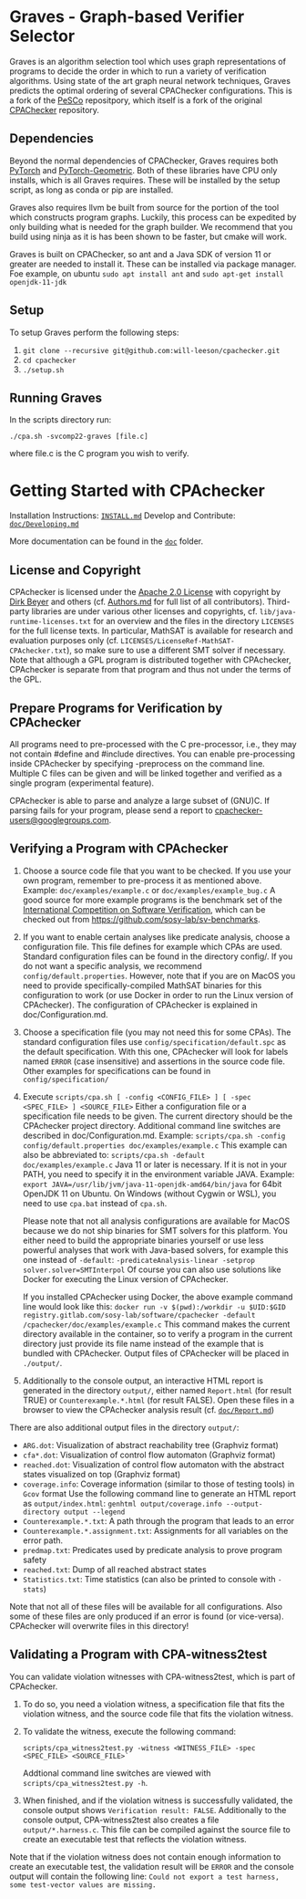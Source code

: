 <!--
This file is part of CPAchecker,
a tool for configurable software verification:
https://cpachecker.sosy-lab.org

SPDX-FileCopyrightText: 2007-2020 Dirk Beyer <https://www.sosy-lab.org>

SPDX-License-Identifier: Apache-2.0
-->

Graves - Graph-based Verifier Selector 
======================================
Graves is an algorithm selection tool which uses graph representations of programs to decide the order in which to run a variety of verification algorithms. Using state of the art graph neural network techniques, Graves predicts the optimal ordering of several CPAChecker configurations. This is a fork of the [PeSCo](https://github.com/cedricrupb/cpachecker) repositpory, which itself is a fork of the original [CPAChecker](https://github.com/sosy-lab/cpachecker) repository.

Dependencies
------------
Beyond the normal dependencies of CPAChecker, Graves requires both [PyTorch](https://pytorch.org/get-started/locally/) and [PyTorch-Geometric](https://pytorch-geometric.readthedocs.io/en/latest/notes/installation.html). Both of these libraries have CPU only installs, which is all Graves requires. These will be installed by the setup script, as long as conda or pip are installed.

Graves also requires llvm be built from source for the portion of the tool which constructs program graphs. Luckily, this process can be expedited by only building what is needed for the graph builder. We recommend that you build using ninja as it is has been shown to be faster, but cmake will work.

Graves is built on CPAChecker, so ant and a Java SDK of version 11 or greater are needed to install it. These can be installed via package manager. Foe example, on ubuntu `sudo apt install ant` and `sudo apt-get install openjdk-11-jdk`

Setup
-----
To setup Graves perform the following steps:

1. `git clone --recursive git@github.com:will-leeson/cpachecker.git`
2. `cd cpachecker`
3. `./setup.sh`

Running Graves
--------------
In the scripts directory run:
```
./cpa.sh -svcomp22-graves [file.c]
```
where file.c is the C program you wish to verify.


Getting Started with CPAchecker
===============================

Installation Instructions:  [`INSTALL.md`](INSTALL.md)
Develop and Contribute:     [`doc/Developing.md`](doc/Developing.md)

More documentation can be found in the [`doc`](doc) folder.

License and Copyright
---------------------
CPAchecker is licensed under the [Apache 2.0 License](https://www.apache.org/licenses/LICENSE-2.0)
with copyright by [Dirk Beyer](https://www.sosy-lab.org/people/beyer/) and others
(cf. [Authors.md](Authors.md) for full list of all contributors).
Third-party libraries are under various other licenses and copyrights,
cf. `lib/java-runtime-licenses.txt` for an overview
and the files in the directory `LICENSES` for the full license texts.
In particular, MathSAT is available for research and evaluation purposes only
(cf. `LICENSES/LicenseRef-MathSAT-CPAchecker.txt`),
so make sure to use a different SMT solver if necessary.
Note that although a GPL program is distributed together with CPAchecker,
CPAchecker is separate from that program and thus not under the terms of the GPL.

Prepare Programs for Verification by CPAchecker
-----------------------------------------------

All programs need to pre-processed with the C pre-processor,
i.e., they may not contain #define and #include directives.
You can enable pre-processing inside CPAchecker
by specifying -preprocess on the command line.
Multiple C files can be given and will be linked together
and verified as a single program (experimental feature).

CPAchecker is able to parse and analyze a large subset of (GNU)C.
If parsing fails for your program, please send a report to
cpachecker-users@googlegroups.com.

Verifying a Program with CPAchecker
-----------------------------------

1. Choose a source code file that you want to be checked.
   If you use your own program, remember to pre-process it as mentioned above.
   Example: `doc/examples/example.c` or `doc/examples/example_bug.c`
   A good source for more example programs is the benchmark set of the
   [International Competition on Software Verification](http://sv-comp.sosy-lab.org/),
   which can be checked out from https://github.com/sosy-lab/sv-benchmarks.

2. If you want to enable certain analyses like predicate analysis,
   choose a configuration file. This file defines for example which CPAs are used.
   Standard configuration files can be found in the directory config/.
   If you do not want a specific analysis,
   we recommend `config/default.properties`.
   However, note that if you are on MacOS
   you need to provide specifically-compiled MathSAT binaries
   for this configuration to work
   (or use Docker in order to run the Linux version of CPAchecker).
   The configuration of CPAchecker is explained in doc/Configuration.md.

3. Choose a specification file (you may not need this for some CPAs).
   The standard configuration files use `config/specification/default.spc`
   as the default specification. With this one, CPAchecker will look for labels
   named `ERROR` (case insensitive) and assertions in the source code file.
   Other examples for specifications can be found in `config/specification/`

4. Execute `scripts/cpa.sh [ -config <CONFIG_FILE> ] [ -spec <SPEC_FILE> ] <SOURCE_FILE>`
   Either a configuration file or a specification file needs to be given.
   The current directory should be the CPAchecker project directory.
   Additional command line switches are described in doc/Configuration.md.
   Example: `scripts/cpa.sh -config config/default.properties doc/examples/example.c`
   This example can also be abbreviated to:
   `scripts/cpa.sh -default doc/examples/example.c`
   Java 11 or later is necessary. If it is not in your PATH,
   you need to specify it in the environment variable JAVA.
   Example: `export JAVA=/usr/lib/jvm/java-11-openjdk-amd64/bin/java`
   for 64bit OpenJDK 11 on Ubuntu.
   On Windows (without Cygwin or WSL),
   you need to use `cpa.bat` instead of `cpa.sh`.

   Please note that not all analysis configurations are available for MacOS
   because we do not ship binaries for SMT solvers for this platform.
   You either need to build the appropriate binaries yourself
   or use less powerful analyses that work with Java-based solvers,
   for example this one instead of `-default`:
   `-predicateAnalysis-linear -setprop solver.solver=SMTInterpol`
   Of course you can also use solutions like Docker
   for executing the Linux version of CPAchecker.

   If you installed CPAchecker using Docker, the above example command line would look like this:
   `docker run -v $(pwd):/workdir -u $UID:$GID registry.gitlab.com/sosy-lab/software/cpachecker -default /cpachecker/doc/examples/example.c`
   This command makes the current directory available in the container,
   so to verify a program in the current directory just provide its file name
   instead of the example that is bundled with CPAchecker.
   Output files of CPAchecker will be placed in `./output/`.

5. Additionally to the console output,
   an interactive HTML report is generated in the directory `output/`,
   either named `Report.html` (for result TRUE) or `Counterexample.*.html` (for result FALSE).
   Open these files in a browser to view the CPAchecker analysis result
   (cf. [`doc/Report.md`](doc/Report.md))

There are also additional output files in the directory `output/`:

 - `ARG.dot`: Visualization of abstract reachability tree (Graphviz format)
 - `cfa*.dot`: Visualization of control flow automaton (Graphviz format)
 - `reached.dot`: Visualization of control flow automaton with the abstract
    states visualized on top (Graphviz format)
 - `coverage.info`: Coverage information (similar to those of testing tools) in `Gcov` format
       Use the following command line to generate an HTML report as `output/index.html`:
       `genhtml output/coverage.info --output-directory output --legend`
 - `Counterexample.*.txt`: A path through the program that leads to an error
 - `Counterexample.*.assignment.txt`: Assignments for all variables on the error path.
 - `predmap.txt`: Predicates used by predicate analysis to prove program safety
 - `reached.txt`: Dump of all reached abstract states
 - `Statistics.txt`: Time statistics (can also be printed to console with `-stats`)
 
Note that not all of these files will be available for all configurations.
Also some of these files are only produced if an error is found (or vice-versa).
CPAchecker will overwrite files in this directory!


Validating a Program with CPA-witness2test
------------------------------------------

You can validate violation witnesses with CPA-witness2test, which is part of CPAchecker.

1. To do so, you need a violation witness, a specification file that fits the violation witness,
   and the source code file that fits the violation witness.
2. To validate the witness, execute the following command:
   ```
   scripts/cpa_witness2test.py -witness <WITNESS_FILE> -spec <SPEC_FILE> <SOURCE_FILE>`
   ```
   Addtional command line switches are viewed with `scripts/cpa_witness2test.py -h`.

3. When finished, and if the violation witness is successfully validated, the console output shows `Verification result: FALSE`.
   Additionally to the console output, CPA-witness2test also creates a file `output/*.harness.c`.
   This file can be compiled against the source file to create an executable test
   that reflects the violation witness.

Note that if the violation witness does not contain enough information to create an executable test,
the validation result will be `ERROR` and the console output will contain the following line:
`Could not export a test harness, some test-vector values are missing.`
